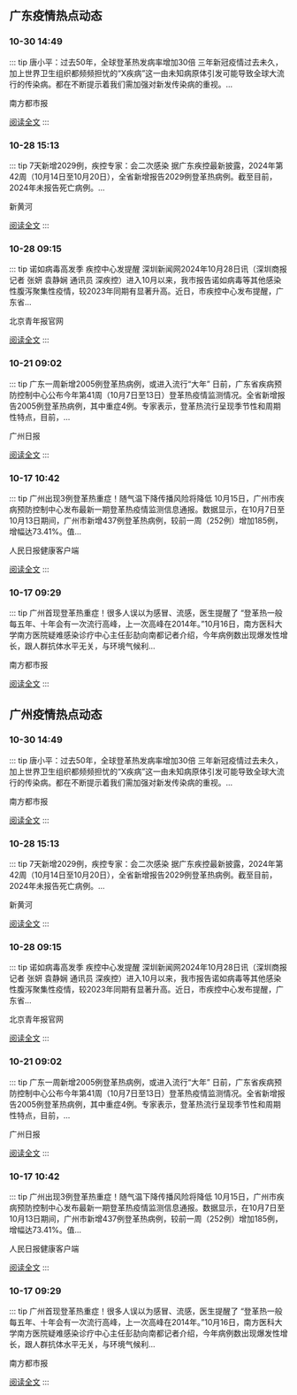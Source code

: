 
## 广东疫情热点动态

  
### 10-30 14:49
::: tip 唐小平：过去50年，全球登革热发病率增加30倍
三年新冠疫情过去未久，加上世界卫生组织都频频担忧的“X疾病”这一由未知病原体引发可能导致全球大流行的传染病。都在不断提示着我们需加强对新发传染病的重视。...

南方都市报

[阅读全文](https://view.inews.qq.com/a/20241030A05MDC00?uid=101705948131&chlid=_qqnews_custom_search_pictext)
:::

### 10-28 15:13
::: tip 7天新增2029例，疾控专家：会二次感染
据广东疾控最新披露，2024年第42周（10月14日至10月20日），全省新增报告2029例登革热病例。截至目前，2024年未报告死亡病例。...

新黄河

[阅读全文](https://view.inews.qq.com/a/20241028A05E2C00?uid=101705948131&chlid=_qqnews_custom_search_pictext)
:::

### 10-28 09:15
::: tip 诺如病毒高发季 疾控中心发提醒
深圳新闻网2024年10月28日讯（深圳商报记者 张妍 袁静娴 通讯员 深疾控）进入10月以来，我市报告诺如病毒等其他感染性腹泻聚集性疫情，较2023年同期有显著升高。近日，市疾控中心发布提醒，广东省...

北京青年报官网

[阅读全文](https://view.inews.qq.com/a/20241028A01UDA00?uid=101705948131&chlid=_qqnews_custom_search_pictext)
:::

### 10-21 09:02
::: tip 广东一周新增2005例登革热病例，或进入流行“大年”
日前，广东省疾病预防控制中心公布今年第41周（10月7日至13日）登革热疫情监测情况。全省新增报告2005例登革热病例，其中重症4例。专家表示，登革热流行呈现季节性和周期性特点，目前，...

广州日报

[阅读全文](https://view.inews.qq.com/a/20241021A01FSK00?uid=101705948131&chlid=_qqnews_custom_search_pictext)
:::

### 10-17 10:42
::: tip 广州出现3例登革热重症！随气温下降传播风险将降低
10月15日，广州市疾病预防控制中心发布最新一期登革热疫情监测信息通报。数据显示，在10月7日至10月13日期间，广州市新增437例登革热病例，较前一周（252例）增加185例，增幅达73.41%。值...

人民日报健康客户端

[阅读全文](https://view.inews.qq.com/a/20241017A02ZX200?uid=101705948131&chlid=_qqnews_custom_search_pictext)
:::

### 10-17 09:29
::: tip 广州首现登革热重症！很多人误以为感冒、流感，医生提醒了
“登革热一般每五年、十年会有一次流行高峰，上一次高峰在2014年。”10月16日，南方医科大学南方医院疑难感染诊疗中心主任彭劼向南都记者介绍，今年病例数出现爆发性增长，跟人群抗体水平无关，与环境气候利...

南方都市报

[阅读全文](https://view.inews.qq.com/a/20241017A021KI00?uid=101705948131&chlid=_qqnews_custom_search_pictext)
:::


## 广州疫情热点动态

  
### 10-30 14:49
::: tip 唐小平：过去50年，全球登革热发病率增加30倍
三年新冠疫情过去未久，加上世界卫生组织都频频担忧的“X疾病”这一由未知病原体引发可能导致全球大流行的传染病。都在不断提示着我们需加强对新发传染病的重视。...

南方都市报

[阅读全文](https://view.inews.qq.com/a/20241030A05MDC00?uid=101705948131&chlid=_qqnews_custom_search_pictext)
:::

### 10-28 15:13
::: tip 7天新增2029例，疾控专家：会二次感染
据广东疾控最新披露，2024年第42周（10月14日至10月20日），全省新增报告2029例登革热病例。截至目前，2024年未报告死亡病例。...

新黄河

[阅读全文](https://view.inews.qq.com/a/20241028A05E2C00?uid=101705948131&chlid=_qqnews_custom_search_pictext)
:::

### 10-28 09:15
::: tip 诺如病毒高发季 疾控中心发提醒
深圳新闻网2024年10月28日讯（深圳商报记者 张妍 袁静娴 通讯员 深疾控）进入10月以来，我市报告诺如病毒等其他感染性腹泻聚集性疫情，较2023年同期有显著升高。近日，市疾控中心发布提醒，广东省...

北京青年报官网

[阅读全文](https://view.inews.qq.com/a/20241028A01UDA00?uid=101705948131&chlid=_qqnews_custom_search_pictext)
:::

### 10-21 09:02
::: tip 广东一周新增2005例登革热病例，或进入流行“大年”
日前，广东省疾病预防控制中心公布今年第41周（10月7日至13日）登革热疫情监测情况。全省新增报告2005例登革热病例，其中重症4例。专家表示，登革热流行呈现季节性和周期性特点，目前，...

广州日报

[阅读全文](https://view.inews.qq.com/a/20241021A01FSK00?uid=101705948131&chlid=_qqnews_custom_search_pictext)
:::

### 10-17 10:42
::: tip 广州出现3例登革热重症！随气温下降传播风险将降低
10月15日，广州市疾病预防控制中心发布最新一期登革热疫情监测信息通报。数据显示，在10月7日至10月13日期间，广州市新增437例登革热病例，较前一周（252例）增加185例，增幅达73.41%。值...

人民日报健康客户端

[阅读全文](https://view.inews.qq.com/a/20241017A02ZX200?uid=101705948131&chlid=_qqnews_custom_search_pictext)
:::

### 10-17 09:29
::: tip 广州首现登革热重症！很多人误以为感冒、流感，医生提醒了
“登革热一般每五年、十年会有一次流行高峰，上一次高峰在2014年。”10月16日，南方医科大学南方医院疑难感染诊疗中心主任彭劼向南都记者介绍，今年病例数出现爆发性增长，跟人群抗体水平无关，与环境气候利...

南方都市报

[阅读全文](https://view.inews.qq.com/a/20241017A021KI00?uid=101705948131&chlid=_qqnews_custom_search_pictext)
:::

